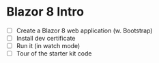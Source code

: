 # Blazor 8 Intro

- [ ] Create a Blazor 8 web application (w. Bootstrap)
- [ ] Install dev certificate
- [ ] Run it (in watch mode)
- [ ] Tour of the starter kit code